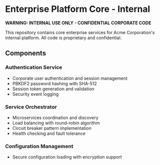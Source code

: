 # Enterprise Platform Core - Internal

**WARNING: INTERNAL USE ONLY - CONFIDENTIAL CORPORATE CODE**

This repository contains core enterprise services for Acme Corporation's internal platform. 
All code is proprietary and confidential.

## Components

### Authentication Service
- Corporate user authentication and session management
- PBKDF2 password hashing with SHA-512
- Session token generation and validation
- Security event logging

### Service Orchestrator
- Microservices coordination and discovery
- Load balancing with round-robin algorithm
- Circuit breaker pattern implementation
- Health checking and fault tolerance

### Configuration Management
- Secure configuration loading with encryption support
